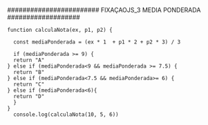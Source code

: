 ######################## FIXAÇAOJS_3 MEDIA PONDERADA ###################

```
function calculaNota(ex, p1, p2) {
  
  const mediaPonderada = (ex * 1  + p1 * 2 + p2 * 3) / 3 
  
  if (mediaPonderada >= 9) {
  return "A"
} else if (mediaPonderada<9 && mediaPonderada >= 7.5) {
  return "B"
} else if (mediaPonderada<7.5 && mediaPonderada>= 6) {
  return "C"
} else if (mediaPonderada<6){
  return "D"
  }
}
  console.log(calculaNota(10, 5, 6))

  ```